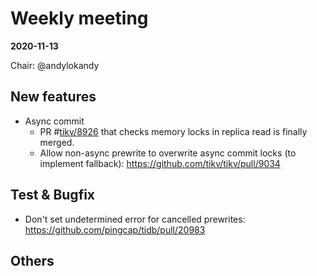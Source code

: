# Weekly meeting

**2020-11-13**

Chair: @andylokandy 

## New features

* Async commit
  * PR #[tikv/8926](https://github.com/tikv/tikv/pull/8926) that checks memory locks in replica read is finally merged.
  * Allow non-async prewrite to overwrite async commit locks (to implement fallback): https://github.com/tikv/tikv/pull/9034
  
## Test & Bugfix
 * Don't set undetermined error for cancelled prewrites: https://github.com/pingcap/tidb/pull/20983
 
## Others
